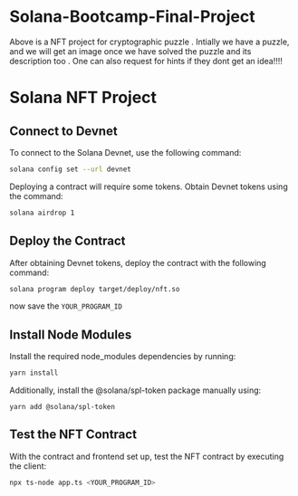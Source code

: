 # Solana-Bootcamp-Final-Project
Above is a NFT project for cryptographic puzzle . Intially we have a puzzle, and we will get an image once we have solved the puzzle and its description too . One can also request for hints if they dont get an idea!!!!
# Solana NFT Project

## Connect to Devnet

To connect to the Solana Devnet, use the following command:

 ```bash
 solana config set --url devnet
 ```
Deploying a contract will require some tokens. Obtain Devnet tokens using the command:
```bash
solana airdrop 1
```
## Deploy the Contract
After obtaining Devnet tokens, deploy the contract with the following command:
```bash
solana program deploy target/deploy/nft.so
```
now save the `YOUR_PROGRAM_ID`
## Install Node Modules
Install the required node_modules dependencies by running:
```bash
yarn install
```
Additionally, install the @solana/spl-token package manually using:
```
yarn add @solana/spl-token
```
## Test the NFT Contract
With the contract and frontend set up, test the NFT contract by executing the client:

```bash
npx ts-node app.ts <YOUR_PROGRAM_ID>
```




